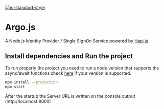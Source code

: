 [![js-standard-style](https://cdn.rawgit.com/standard/standard/master/badge.svg)](http://standardjs.com)

# Argo.js

A Node.js Identity Provider / Single SignOn Service powered by [Hapi.js](https://github.com/hapijs)

## Install dependencies and Run the project

To run properly the project you need to run a node version that supports the async/await functions check 
[here](http://node.green/#ES2017-features-async-functions) if your version is supported.

```bash
npm install --production
npm start
```

After the startup the Server URL is written on the console output (http://localhost:8000)